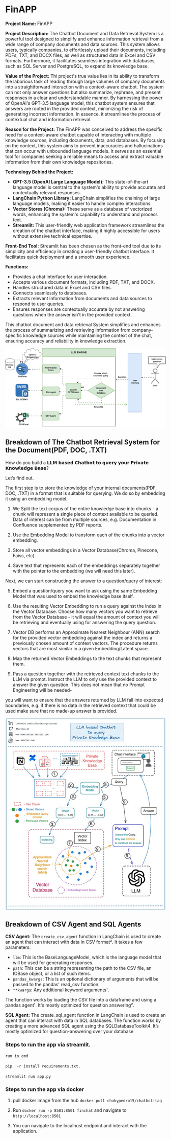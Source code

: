 # FinAPP
**Project Name:** FinAPP

**Project Description:**
The Chatbot Document and Data Retrieval System is a powerful tool designed to simplify and enhance information retrieval from a wide range of company documents and data sources. This system allows users, typically companies, to effortlessly upload their documents, including PDFs, TXT, and DOCX files, as well as structured data in Excel and CSV formats. Furthermore, it facilitates seamless integration with databases, such as SQL Server and PostgreSQL, to expand its knowledge base. 

**Value of the Project:**
Thi project's true value lies in its ability to transform the laborious task of reading through large volumes of company documents into a straightforward interaction with a context-aware chatbot. The system can not only answer questions but also summarize, rephrase, and present responses in a clear and understandable manner. By harnessing the power of OpenAI's GPT-3.5 language model, this chatbot system ensures that answers are rooted in the provided context, minimizing the risk of generating incorrect information. In essence, it streamlines the process of contextual chat and information retrieval.

**Reason for the Project:**
The FinAPP was conceived to address the specific need for a context-aware chatbot capable of interacting with multiple knowledge sources, including documents, data, and databases. By focusing on the context, this system aims to prevent inaccuracies and hallucinations that can occur with unbounded language models. It serves as an essential tool for companies seeking a reliable means to access and extract valuable information from their own knowledge repositories.

**Technology Behind the Project:**
- **GPT-3.5 (OpenAI Large Language Model):** This state-of-the-art language model is central to the system's ability to provide accurate and contextually relevant responses.
- **LangChain Python Library:** LangChain simplifies the chaining of large language models, making it easier to handle complex interactions.
- **Vector Stores (Chroma):** These serve as a database of vectorized words, enhancing the system's capability to understand and process text.
- **Streamlit:** This user-friendly web application framework streamlines the creation of the chatbot interface, making it highly accessible for users without extensive technical expertise.

**Front-End Tool:**
Streamlit has been chosen as the front-end tool due to its simplicity and efficiency in creating a user-friendly chatbot interface. It facilitates quick deployment and a smooth user experience.

**Functions:**
- Provides a chat interface for user interaction.
- Accepts various document formats, including PDF, TXT, and DOCX.
- Handles structured data in Excel and CSV files.
- Connects seamlessly to databases.
- Extracts relevant information from documents and data sources to respond to user queries.
- Ensures responses are contextually accurate by not answering questions when the answer isn't in the provided context.

This chatbot document and data retrieval System simplifies and enhances the process of summarizing and retrieving information from company-specific knowledge sources while maintaining the context of the chat, ensuring accuracy and reliability in knowledge extraction.

![Architecture_Diagram](https://github.com/okoliechykwuka/finance_chatbot/blob/main/img/finapp.drawio.png)


## Breakdown of The Chatbot Retrieval System for the Document(PDF, DOC, .TXT)
How do you build a 𝗟𝗟𝗠 𝗯𝗮𝘀𝗲𝗱 𝗖𝗵𝗮𝘁𝗯𝗼𝘁 𝘁𝗼 𝗾𝘂𝗲𝗿𝘆 𝘆𝗼𝘂𝗿 𝗣𝗿𝗶𝘃𝗮𝘁𝗲 𝗞𝗻𝗼𝘄𝗹𝗲𝗱𝗴𝗲 𝗕𝗮𝘀𝗲?

Let’s find out.

The first step is to store the knowledge of your internal documents(PDF, DOC, .TXT) in a format that is suitable for querying. We do so by embedding it using an embedding model.

1. We Split the text corpus of the entire knowledge base into chunks - a chunk will represent a single piece of context available to be queried. Data of interest can be from multiple sources, e.g. Documentation in Confluence supplemented by PDF reports.

2. Use the Embedding Model to transform each of the chunks into a vector embedding.

3. Store all vector embeddings in a Vector Database(Chroma, Pinecone, Faiss, etc).

4. Save text that represents each of the embeddings separately together with the pointer to the embedding (we will need this later).

Next, we can start constructing the answer to a question/query of interest:

5. Embed a question/query you want to ask using the same Embedding Model that was used to embed the knowledge base itself.

6. Use the resulting Vector Embedding to run a query against the index in the Vector Database. Choose how many vectors you want to retrieve from the Vector Database - it will equal the amount of context you will be retrieving and eventually using for answering the query question.

7. Vector DB performs an Approximate Nearest Neighbour (ANN) search for the provided vector embedding against the index and returns a previously chosen amount of context vectors. The procedure returns vectors that are most similar in a given Embedding/Latent space. 

8. Map the returned Vector Embeddings to the text chunks that represent them.

9. Pass a question together with the retrieved context text chunks to the LLM via prompt. Instruct the LLM to only use the provided context to answer the given question. This does not mean that no Prompt Engineering will be needed-

you will want to ensure that the answers returned by LLM fall into expected boundaries, e.g. if there is no data in the retrieved context that could be used make sure that no made-up answer is provided.

![Document retreiver](https://github.com/okoliechykwuka/finance_chatbot/blob/main/img/lll_chatbot%20flowchart.jpeg)


## Breakdown of CSV Agent and SQL Agents

**CSV Agent:** The `create_csv_agent` function in LangChain is used to create an agent that can interact with data in CSV format². It takes a few parameters:

- `llm`: This is the BaseLanguageModel, which is the language model that will be used for generating responses.
- `path`: This can be a string representing the path to the CSV file, an IOBase object, or a list of such items.
- `pandas_kwargs`: This is an optional dictionary of arguments that will be passed to the pandas' read_csv function.
- `**kwargs`: Any additional keyword arguments¹.

The function works by loading the CSV file into a dataframe and using a pandas agent¹. It's mostly optimized for question answering². 


**SQL Agent:** The create_sql_agent function in LangChain is used to create an agent that can interact with data in SQL databases. The function works by creating a more advanced SQL agent using the SQLDatabaseToolkit4. 
               It’s mostly optimized for question-answering over your database

### Steps to run the app via streamlit.
```
run in cmd

pip  -r install requirements.txt.

streamlit run app.py
```

### Steps to run the app via docker

1. pull docker image from the hub  `docker pull chukypedro15/chatbot:tag`

2. Run  `docker run -p 8501:8501 finchat` and navigate to `http://localhost:8501`

3. You can navigate to the localhost endpoint and interact with the application.




 
